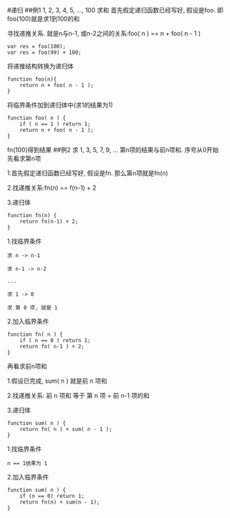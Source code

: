 #递归
##例1
	1, 2, 3, 4, 5, ..., 100 求和
首先假定递归函数已经写好, 假设是foo. 即foo(100)就是求1到100的和

寻找递推关系. 就是n与n-1, 或n-2之间的关系:foo( n ) == n + foo( n - 1 )

	var res = foo(100);
	var res = foo(99) + 100;
将递推结构转换为递归体

	function foo(n){
	    return n + foo( n - 1 );
	}
将临界条件加到递归体中(求1的结果为1)

	function foo( n ) {
	    if ( n == 1 ) return 1;
	    return n + foo( n - 1 );
	}
fn(100)得到结果
##例2
	求 1, 3, 5, 7, 9, ... 第n项的结果与前n项和. 序号从0开始
先看求第n项

1.首先假定递归函数已经写好, 假设是fn. 那么第n项就是fn(n)

2.找递推关系:fn(n) == f(n-1) + 2

3.递归体

	function fn(n) {
	    return fn(n-1) + 2;
	}
1.找临界条件

	求 n -> n-1
	
	求 n-1 -> n-2
	
	...
	
	求 1 -> 0
	
	求 第 0 项, 就是 1

2.加入临界条件

	function fn( n ) {
	    if ( n == 0 ) return 1;
	    return fn( n-1 ) + 2;
	}
再看求前n项和

1.假设已完成, sum( n ) 就是前 n 项和

2.找递推关系: 前 n 项和 等于 第 n 项 + 前 n-1 项的和

3.递归体

	function sum( n ) {
	    return fn( n ) + sum( n - 1 );
	}
1.找临界条件

	n == 1结果为 1
2.加入临界条件

	function sum( n ) {
	    if (n == 0) return 1;
	    return fn(n) + sum(n - 1);
	}